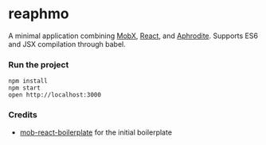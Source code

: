 reaphmo
=======

A minimal application combining [MobX](https://mobxjs.github.io/mobx), [React](https://facebook.github.io/react), and [Aphrodite](https://github.com/Khan/aphrodite).
Supports ES6 and JSX compilation through babel.

### Run the project

```
npm install
npm start
open http://localhost:3000
```


### Credits

* [mob-react-boilerplate](https://github.com/mobxjs/mobx-react-boilerplate) for the initial boilerplate

